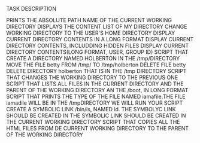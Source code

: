 TASK DESCRIPTION

PRINTS THE ABSOLUTE PATH NAME OF THE CURRENT WORKING DIRECTORY
DISPLAYS THE CONTENT LIST OF MY DIRECTORY
CHANGE WORKING DIRECTORY TO THE USER'S HOME DIRECTORY
DISPLAY CURRENT DIRECTORY CONTENTS IN A LONG FORMAT
DISPLAY CURRENT DIRECTORY CONTENTS, INCLUDDING HIDDEN FILES
DISPLAY CURRENT DIRECTORY CONTENTS(LONG FORMAT, USER, GROUP ID)
SCRIPT THAT CREATE A DIRECTORY NAMED HOLBERTON IN THE /tmp/DIRECTORY
MOVE THE FILE betty FROM /tmp/ TO /tmp/holberton
DELETE FILE betty
DELETE DIRECTORY holberton THAT IS IN THE /tmp DIRECTORY
SCRIPT THAT CHANGES THE WORKING DIRECTORY TO THE PREVIOUS ONE
SCRIPT THAT LISTS ALL FILES IN THE CURRENT DIRECTORY AND THE PARENT OF THE WORKING DIRECTORY AN THE /boot, IN LONG FORMAT
SCRIPT THAT PRINTS THE TYPE OF THE FILE NAMED iamafile.THE FILE iamadile WILL BE IN THE /tmpDIRECTORY WE WILL RUN YOUR SCRIPT
CREATE A SYMBOLIC LINK /bin/ls, NAMED ld. THE SYMBOLYC LINK SHOULD BE CREATED IN THE SYMBOLIC LINK SHOULD BE CREATED IN THE CURRENT WORKING DIRECTORY
SCRIPT THAT COPIES ALL THE HTML FILES FROM DE CURRENT WORKING DIRECTORY TO THE PARENT OF THE WORKING DIRECTORY
